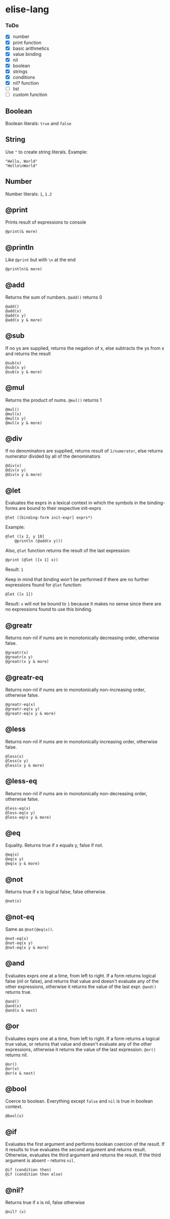 # elise-lang

### ToDo

- [x] number
- [x] print function
- [x] basic arithmetics
- [x] value binding
- [x] nil
- [x] boolean
- [x] strings
- [x] conditions
- [x] nil? function
- [ ] list
- [ ] custom function

## Boolean

Boolean literals: `true` and `false`

## String

Use `"` to create string literals. Example:

```
"Hello, World"
"Hello\nWorld"
```

## Number

Number literals: `1`, `1.2`

## @print

Prints result of expressions to console

```
@print(& more)
```

## @println

Like `@print` but with `\n` at the end

```
@println(& more)
```

## @add

Returns the sum of numbers. `@add()` returns 0

```
@add()
@add(x)
@add(x y)
@add(x y & more)
```

## @sub

If no ys are supplied, returns the negation of x, else subtracts the ys from x and returns the result

```
@sub(x)
@sub(x y)
@sub(x y & more)
```

## @mul

Returns the product of nums. `@mul()` returns 1

```
@mul()
@mul(x)
@mul(x y)
@mul(x y & more)
```

## @div

If no denominators are supplied, returns result of `1/numerator`, else returns numerator divided by all of the denominators

```
@div(x)
@div(x y)
@div(x y & more)
```

## @let 

Evaluates the exprs in a lexical context in which the symbols in the binding-forms are bound to their respective init-exprs 

```
@let ([binding-form init-expr] exprs*)
```

Example:

```
@let ([x 2, y 10]
    @println (@add(x y)))
```

Also, `@let` function returns the result of the last expression:

```
@print (@let ([x 1] x))
```

Result: `1`

Keep in mind that binding won't be performed if there are no further expressions found for `@let` function:

```
@let ([x 1])
```

Result: `x` will not be bound to `1` because it makes no sense since there are no expressions found to use this binding.

## @greatr

Returns non-nil if nums are in monotonically decreasing order, otherwise false.

```
@greatr(x)
@greatr(x y)
@greatr(x y & more)
```

## @greatr-eq

Returns non-nil if nums are in monotonically non-increasing order, otherwise false.

```
@greatr-eq(x)
@greatr-eq(x y)
@greatr-eq(x y & more)
```

## @less

Returns non-nil if nums are in monotonically increasing order, otherwise false.

```
@less(x)
@less(x y)
@less(x y & more)
```

## @less-eq

Returns non-nil if nums are in monotonically non-decreasing order, otherwise false.

```
@less-eq(x)
@less-eq(x y)
@less-eq(x y & more)
```

## @eq

Equality. Returns true if x equals y, false if not.

```
@eq(x)
@eq(x y)
@eq(x y & more)
```

## @not

Returns true if x is logical false, false otherwise.

```
@not(x)
```

## @not-eq

Same as `@not(@eq(x))`.

```
@not-eq(x)
@not-eq(x y)
@not-eq(x y & more)
```

## @and

Evaluates exprs one at a time, from left to right. If a form returns logical false (nil or false), and returns that value and doesn't evaluate any of the other expressions, otherwise it returns the value of the last expr. `@and()` returns true.

```
@and()
@and(x)
@and(x & next)
```

## @or

Evaluates exprs one at a time, from left to right. If a form returns a logical true value, or returns that value and doesn't evaluate any of the other expressions, otherwise it returns the value of the last expression. `@or()` returns nil.

```
@or()
@or(x)
@or(x & next)
```

## @bool 

Coerce to boolean. Everything except `false` and `nil` is true in boolean context.

```
@bool(x)
```

## @if 

Evaluates the first argument and performs boolean coercion of the result. If it results to true evaluates the second argument and returns result. Otherwise, evaluates the third argument and returns the result. If the third argument is absent - returns `nil`.

```
@if (condition then)
@if (condition then else)
```

## @nil?

Returns true if x is nil, false otherwise

```
@nil? (x)
```
